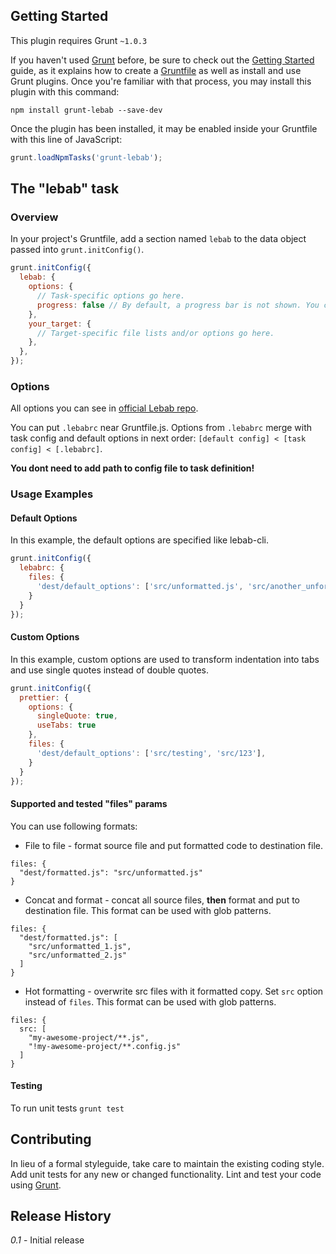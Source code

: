 ## Getting Started
This plugin requires Grunt `~1.0.3`

If you haven't used [Grunt](http://gruntjs.com/) before, be sure to check out the [Getting Started](http://gruntjs.com/getting-started) guide, as it explains how to create a [Gruntfile](http://gruntjs.com/sample-gruntfile) as well as install and use Grunt plugins. Once you're familiar with that process, you may install this plugin with this command:

```shell
npm install grunt-lebab --save-dev
```

Once the plugin has been installed, it may be enabled inside your Gruntfile with this line of JavaScript:

```js
grunt.loadNpmTasks('grunt-lebab');
```

## The "lebab" task

### Overview
In your project's Gruntfile, add a section named `lebab` to the data object passed into `grunt.initConfig()`.

```js
grunt.initConfig({
  lebab: {
    options: {
      // Task-specific options go here.
      progress: false // By default, a progress bar is not shown. You can opt into this behavior by passing true.
    },
    your_target: {
      // Target-specific file lists and/or options go here.
    },
  },
});
```

### Options

All options you can see in [official Lebab repo](https://github.com/lebab/lebab#safe-transforms).

You can put `.lebabrc` near Gruntfile.js.
Options from `.lebabrc` merge with task config and default options in next order:
`[default config] < [task config] < [.lebabrc]`.

**You dont need to add path to config file to task definition!**

### Usage Examples

#### Default Options
In this example, the default options are specified like lebab-cli.

```js
grunt.initConfig({
  lebabrc: {
    files: {
      'dest/default_options': ['src/unformatted.js', 'src/another_unformatted.js']
    }
  }
});
```

#### Custom Options
In this example, custom options are used to transform indentation into tabs and use single quotes instead of double quotes.

```js
grunt.initConfig({
  prettier: {
    options: {
      singleQuote: true,
      useTabs: true
    },
    files: {
      'dest/default_options': ['src/testing', 'src/123'],
    }
  }
});
```

#### Supported and tested "files" params
You can use following formats:

+ File to file - format source file and put formatted code to destination file.
```
files: {
  "dest/formatted.js": "src/unformatted.js"
}
```

+ Concat and format - concat all source files, **then** format and put to destination file. This format can be used with glob patterns.
```
files: {
  "dest/formatted.js": [
    "src/unformatted_1.js",
    "src/unformatted_2.js"
  ]
}
```

+ Hot formatting - overwrite src files with it formatted copy. Set `src` option instead of `files`. This format can be used with glob patterns.
```
files: {
  src: [
    "my-awesome-project/**.js",
    "!my-awesome-project/**.config.js"
  ]
}
```

#### Testing
To run unit tests
```grunt test```


## Contributing
In lieu of a formal styleguide, take care to maintain the existing coding style. Add unit tests for any new or changed functionality. Lint and test your code using [Grunt](http://gruntjs.com/).

## Release History
*0.1* - Initial release
